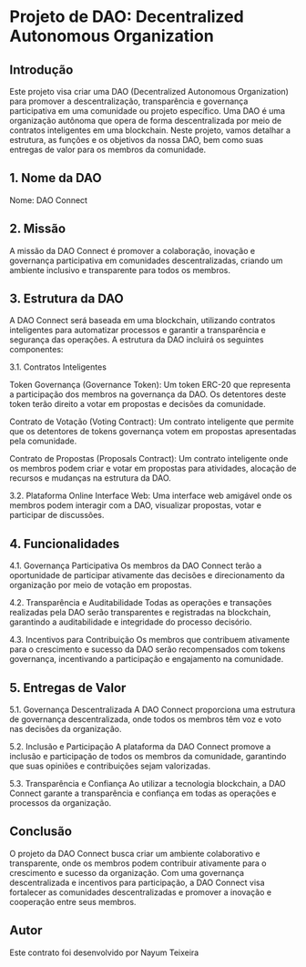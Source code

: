# Projeto de DAO: Decentralized Autonomous Organization

## Introdução
Este projeto visa criar uma DAO (Decentralized Autonomous Organization) para promover a descentralização, transparência e governança participativa em uma comunidade ou projeto específico. Uma DAO é uma organização autônoma que opera de forma descentralizada por meio de contratos inteligentes em uma blockchain. Neste projeto, vamos detalhar a estrutura, as funções e os objetivos da nossa DAO, bem como suas entregas de valor para os membros da comunidade.

## 1. Nome da DAO
   
Nome: DAO Connect

## 2. Missão

A missão da DAO Connect é promover a colaboração, inovação e governança participativa em comunidades descentralizadas, criando um ambiente inclusivo e transparente para todos os membros.

## 3. Estrutura da DAO

A DAO Connect será baseada em uma blockchain, utilizando contratos inteligentes para automatizar processos e garantir a transparência e segurança das operações. A estrutura da DAO incluirá os seguintes componentes:

3.1. Contratos Inteligentes

Token Governança (Governance Token): Um token ERC-20 que representa a participação dos membros na governança da DAO. Os detentores deste token terão direito a votar em propostas e decisões da comunidade.

Contrato de Votação (Voting Contract): Um contrato inteligente que permite que os detentores de tokens governança votem em propostas apresentadas pela comunidade.

Contrato de Propostas (Proposals Contract): Um contrato inteligente onde os membros podem criar e votar em propostas para atividades, alocação de recursos e mudanças na estrutura da DAO.

3.2. Plataforma Online
Interface Web: Uma interface web amigável onde os membros podem interagir com a DAO, visualizar propostas, votar e participar de discussões.

## 4. Funcionalidades

4.1. Governança Participativa
Os membros da DAO Connect terão a oportunidade de participar ativamente das decisões e direcionamento da organização por meio de votação em propostas.

4.2. Transparência e Auditabilidade
Todas as operações e transações realizadas pela DAO serão transparentes e registradas na blockchain, garantindo a auditabilidade e integridade do processo decisório.

4.3. Incentivos para Contribuição
Os membros que contribuem ativamente para o crescimento e sucesso da DAO serão recompensados com tokens governança, incentivando a participação e engajamento na comunidade.

## 5. Entregas de Valor

5.1. Governança Descentralizada
A DAO Connect proporciona uma estrutura de governança descentralizada, onde todos os membros têm voz e voto nas decisões da organização.

5.2. Inclusão e Participação
A plataforma da DAO Connect promove a inclusão e participação de todos os membros da comunidade, garantindo que suas opiniões e contribuições sejam valorizadas.

5.3. Transparência e Confiança
Ao utilizar a tecnologia blockchain, a DAO Connect garante a transparência e confiança em todas as operações e processos da organização.

## Conclusão
O projeto da DAO Connect busca criar um ambiente colaborativo e transparente, onde os membros podem contribuir ativamente para o crescimento e sucesso da organização. Com uma governança descentralizada e incentivos para participação, a DAO Connect visa fortalecer as comunidades descentralizadas e promover a inovação e cooperação entre seus membros.


## Autor
Este contrato foi desenvolvido por Nayum Teixeira
